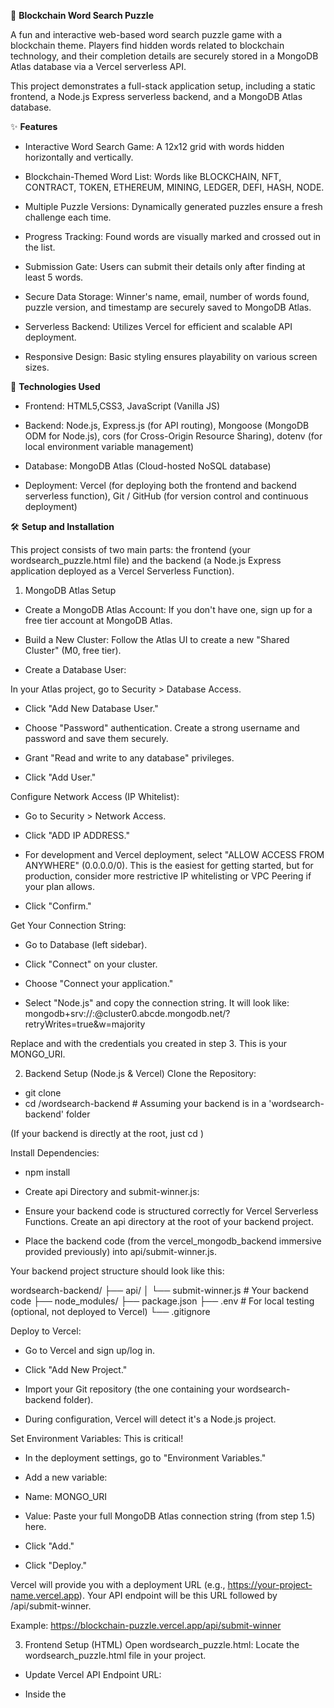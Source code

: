 🧩 **Blockchain Word Search Puzzle**

A fun and interactive web-based word search puzzle game with a blockchain theme. Players find hidden words related to blockchain technology, and their completion details are securely stored in a MongoDB Atlas database via a Vercel serverless API.

This project demonstrates a full-stack application setup, including a static frontend, a Node.js Express serverless backend, and a MongoDB Atlas database.

✨ **Features**

* Interactive Word Search Game: A 12x12 grid with words hidden horizontally and vertically.

* Blockchain-Themed Word List: Words like BLOCKCHAIN, NFT, CONTRACT, TOKEN, ETHEREUM, MINING, LEDGER, DEFI, HASH, NODE.

* Multiple Puzzle Versions: Dynamically generated puzzles ensure a fresh challenge each time.

* Progress Tracking: Found words are visually marked and crossed out in the list.

* Submission Gate: Users can submit their details only after finding at least 5 words.

*  Secure Data Storage: Winner's name, email, number of words found, puzzle version, and timestamp are securely saved to MongoDB Atlas.

* Serverless Backend: Utilizes Vercel for efficient and scalable API deployment.

* Responsive Design: Basic styling ensures playability on various screen sizes.

🚀 **Technologies Used**

* Frontend: HTML5,CSS3, JavaScript (Vanilla JS)

* Backend: Node.js, Express.js (for API routing), Mongoose (MongoDB ODM for Node.js), cors (for Cross-Origin Resource Sharing), dotenv (for local environment variable management)

* Database: MongoDB Atlas (Cloud-hosted NoSQL database)

* Deployment: Vercel (for deploying both the frontend and backend serverless function), Git / GitHub (for version control and continuous deployment)

🛠️ **Setup and Installation**

This project consists of two main parts: the frontend (your wordsearch_puzzle.html file) and the backend (a Node.js Express application deployed as a Vercel Serverless Function).

1. MongoDB Atlas Setup
* Create a MongoDB Atlas Account: If you don't have one, sign up for a free tier account at MongoDB Atlas.

* Build a New Cluster: Follow the Atlas UI to create a new "Shared Cluster" (M0, free tier).

* Create a Database User:

In your Atlas project, go to Security > Database Access.

* Click "Add New Database User."

* Choose "Password" authentication. Create a strong username and password and save them securely.

* Grant "Read and write to any database" privileges.

* Click "Add User."

Configure Network Access (IP Whitelist):

* Go to Security > Network Access.

* Click "ADD IP ADDRESS."

* For development and Vercel deployment, select "ALLOW ACCESS FROM ANYWHERE" (0.0.0.0/0). This is the easiest for getting started, but for production, consider more restrictive IP whitelisting or VPC Peering if your plan allows.

* Click "Confirm."

Get Your Connection String:

* Go to Database (left sidebar).

* Click "Connect" on your cluster.

* Choose "Connect your application."

* Select "Node.js" and copy the connection string. It will look like:
mongodb+srv://<username>:<password>@cluster0.abcde.mongodb.net/?retryWrites=true&w=majority

Replace <username> and <password> with the credentials you created in step 3. This is your MONGO_URI.

2. Backend Setup (Node.js & Vercel)
Clone the Repository:

* git clone <your-repo-url>
* cd <your-repo-name>/wordsearch-backend # Assuming your backend is in a 'wordsearch-backend' folder

(If your backend is directly at the root, just cd <your-repo-name>)

Install Dependencies:

* npm install

* Create api Directory and submit-winner.js:

* Ensure your backend code is structured correctly for Vercel Serverless Functions. Create an api directory at the root of your backend project.

* Place the backend code (from the vercel_mongodb_backend immersive provided previously) into api/submit-winner.js.

Your backend project structure should look like this:

wordsearch-backend/
├── api/
│   └── submit-winner.js  # Your backend code
├── node_modules/
├── package.json
├── .env                  # For local testing (optional, not deployed to Vercel)
└── .gitignore

Deploy to Vercel:

* Go to Vercel and sign up/log in.

* Click "Add New Project."

* Import your Git repository (the one containing your wordsearch-backend folder).

* During configuration, Vercel will detect it's a Node.js project.

Set Environment Variables: This is critical!

* In the deployment settings, go to "Environment Variables."

* Add a new variable:

* Name: MONGO_URI

* Value: Paste your full MongoDB Atlas connection string (from step 1.5) here.

* Click "Add."

* Click "Deploy."

Vercel will provide you with a deployment URL (e.g., https://your-project-name.vercel.app). Your API endpoint will be this URL followed by /api/submit-winner.

Example: https://blockchain-puzzle.vercel.app/api/submit-winner

3. Frontend Setup (HTML)
Open wordsearch_puzzle.html: Locate the wordsearch_puzzle.html file in your project.

* Update Vercel API Endpoint URL:

* Inside the <script> tags, find the line:

* const VERCEL_API_ENDPOINT_URL = 'YOUR_VERCEL_API_ENDPOINT_URL_HERE';

* Replace 'YOUR_VERCEL_API_ENDPOINT_URL_HERE' with the actual Vercel API endpoint URL you obtained in step 2.4.

Example: const VERCEL_API_ENDPOINT_URL = 'https://blockchain-puzzle.vercel.app/api/submit-winner';

Save the HTML file.

▶️ **Usage**

* Open the Frontend: Open the wordsearch_puzzle.html file directly in your web browser.

* Play the Puzzle: Find the words listed below the grid. Click and drag your mouse over the letters to select a word. If it's correct, the cells will turn green.

* Submit Details: Once you have found at least 5 words, the "Submit" button will become enabled. Enter your name and email, and click submit.

* Verify Data: Log in to your MongoDB Atlas dashboard, navigate to your cluster, then to the winners collection within your database. You should see your submitted details there.

📂 **Project Structure**



├── wordsearch_puzzle.html  # Frontend HTML, CSS, and JavaScript for the game  

└── wordsearch-backend/     # Backend Node.js project  

    ├── api/  
    
    │   └── submit-winner.js # Vercel Serverless Function (Express app)
     
    ├── node_modules/        # Node.js dependencies  
    
    ├── package.json         # Backend project dependencies and scripts  
    
    └── .gitignore


📄 **License**

This project is open-source and available under the MIT License.

🙏 **Acknowledgements**

MongoDB Atlas for cloud database hosting.

Vercel for seamless serverless deployment.

Node.js and Express.js for the backend.

Mongoose for MongoDB object modeling.
